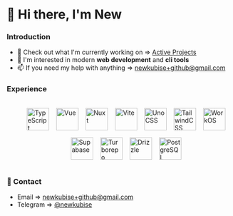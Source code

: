 # 👋 Hi there, I'm **New**


### Introduction
- 🔭 Check out what I'm currently working on => [Active Projects](https://github.com/stars/newkub/lists/active-projects)
- 🌱 I'm interested in modern **web development** and **cli tools**
- 📫 If you need my help with anything => newkubise+github@gmail.com

### Experience

<div style="width: 100%; display: flex; flex-wrap: wrap; justify-content: center; gap: 1rem; padding: 1rem;">
  <img src="https://upload.wikimedia.org/wikipedia/commons/4/4c/Typescript_logo_2020.svg" width="50" height="50" alt="TypeScript">
  <img src="https://upload.wikimedia.org/wikipedia/commons/9/95/Vue.js_Logo_2.svg" width="50" height="50" alt="Vue">
  <img src="https://nuxt.com/icon.png" width="50" height="50" alt="Nuxt">
  <img src="https://vitejs.dev/logo.svg" width="50" height="50" alt="Vite">
  <img src="https://unocss.dev/logo.svg" width="50" height="50" alt="UnoCSS">
  <img src="https://tailwindcss.com/favicons/favicon.ico" width="50" height="50" alt="TailwindCSS">
  <img src="https://cdn.prod.website-files.com/621f54116cab10f6e9215d8b/621f548d3bca3b62c4bfe1c2_Favicon%2032x32.png" width="50" height="50" alt="WorkOS">
  <img src="https://supabase.com/favicon/favicon-196x196.png" width="50" height="50" alt="Supabase">
  <img src="https://turbo.build/images/favicon-dark/favicon-32x32.png" width="50" height="50" alt="Turborepo">
  <img src="https://orm.drizzle.team/favicon.ico" width="50" height="50" alt="Drizzle">
  <img src="https://www.postgresql.org/media/img/about/press/elephant.png" width="50" height="50" alt="PostgreSQL">
</div>


### 🤝 Contact
- Email => [newkubise+github@gmail.com](mailto:newkubise+github@gmail.com)
- Telegram => [@newkubise](https://t.me/newkrub)
